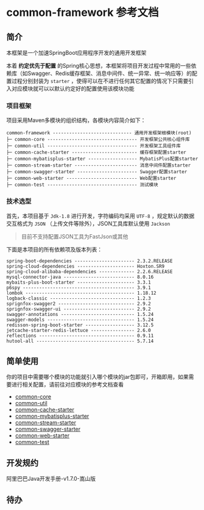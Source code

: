 # common-framework 参考文档

## 简介

本框架是一个加速SpringBoot应用程序开发的通用开发框架

本着 **约定优先于配置** 的Spring核心思想，本框架将项目开发过程中常用的一些依赖库（如Swagger、Redis缓存框架、消息中间件、统一异常、统一响应等）的配置过程分别封装为 `starter`
，使得可以在不进行任何其它配置的情况下只需要引入对应模块就可以以默认约定好的配置使用该模块功能

### 项目框架

项目采用Maven多模块的组织结构，各模块内容简介如下：

```text
common-framework ----------------------------- 通用开发框架根模块(root)
├─ common-core --------------------------------- 开发框架公共核心组件库
├─ common-util --------------------------------- 开发框架工具组件库
├─ common-cache-starter ------------------------ 缓存框架配置starter
├─ common-mybatisplus-starter ------------------ MybatisPlus配置starter
├─ common-stream-starter ----------------------- 消息中间件配置starter
├─ common-swagger-starter ---------------------- Swagger配置starter
├─ common-web-starter -------------------------- Web配置starter
├─ common-test --------------------------------- 测试模块
```

### 技术选型

首先，本项目基于 `Jdk-1.8` 进行开发，字符编码均采用 `UTF-8` ，规定默认的数据交互格式为 `JSON` （上传文件等除外），JSON工具库默认使用 `Jackson`

> 目前不支持配置JSON工具为FastJson或其他

下面是本项目的所有依赖项及版本列表：

```text
spring-boot-dependencies ---------------------- 2.3.2.RELEASE
spring-cloud-dependencies --------------------- Hoxton.SR9
spring-cloud-alibaba-dependencies ------------- 2.2.6.RELEASE
mysql-connector-java -------------------------- 8.0.16
mybaits-plus-boot-starter --------------------- 3.3.1
p6spy ----------------------------------------- 3.9.1
lombok ---------------------------------------- 1.18.12
logback-classic ------------------------------- 1.2.3
sprignfox-swagger2 ---------------------------- 2.9.2
sprignfox-swagger-ui -------------------------- 2.9.2
swagger-annotations --------------------------- 1.5.24
swagger-models -------------------------------- 1.5.24
redisson-spring-boot-starter ------------------ 3.12.5
jetcache-starter-redis-lettuce ---------------- 2.6.0
reflections ----------------------------------- 0.9.11
hutool-all ------------------------------------ 5.7.14
```

## 简单使用

你的项目中需要哪个模块的功能就引入哪个模块的jar包即可，开箱即用，如果需要进行相关配置，请前往对应模块的参考文档查看

* [common-core](./common-core/README.md)
* [common-util](./common-util/README.md)
* [common-cache-starter](./common-cache-starter/README.md)
* [common-mybatisplus-starter](./common-mybatisplus-starter/README.md)
* [common-stream-starter](./common-stream-starter/README.md)
* [common-swagger-starter](./common-swagger-starter/README.md)
* [common-web-starter](./common-web-starter/README.md)
* [common-test](./common-test/README.md)

## 开发规约

阿里巴巴Java开发手册-v1.7.0-嵩山版

## 待办
